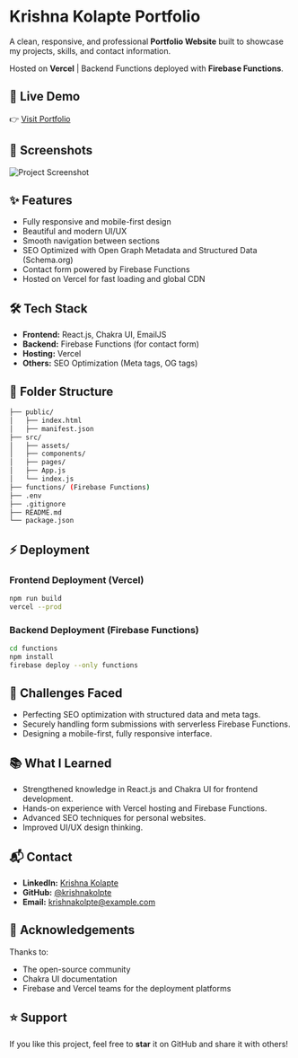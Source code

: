 

# Krishna Kolapte Portfolio 


A clean, responsive, and professional **Portfolio Website** built to showcase my projects, skills, and contact information.

Hosted on **Vercel** | Backend Functions deployed with **Firebase Functions**.


## 🚀 Live Demo

👉 [Visit Portfolio](https://krishna-kolapte-portfolio.vercel.app)


## 📸 Screenshots


![Project Screenshot](https://res.cloudinary.com/dl1hhfbhd/image/upload/v1745855765/Screenshot_2025-04-28_090933_ffgmlg.png)



## ✨ Features

- Fully responsive and mobile-first design
- Beautiful and modern UI/UX
- Smooth navigation between sections
- SEO Optimized with Open Graph Metadata and Structured Data (Schema.org)
- Contact form powered by Firebase Functions
- Hosted on Vercel for fast loading and global CDN


## 🛠️ Tech Stack

- **Frontend:** React.js, Chakra UI, EmailJS
- **Backend:** Firebase Functions (for contact form)
- **Hosting:** Vercel
- **Others:** SEO Optimization (Meta tags, OG tags)


## 📂 Folder Structure

```bash
├── public/
│   ├── index.html
│   ├── manifest.json
├── src/
│   ├── assets/
│   ├── components/
│   ├── pages/
│   ├── App.js
│   └── index.js
├── functions/ (Firebase Functions)
├── .env
├── .gitignore
├── README.md
└── package.json
```


## ⚡ Deployment

### Frontend Deployment (Vercel)

```bash
npm run build
vercel --prod
```

### Backend Deployment (Firebase Functions)

```bash
cd functions
npm install
firebase deploy --only functions
```


## 🧠 Challenges Faced

- Perfecting SEO optimization with structured data and meta tags.
- Securely handling form submissions with serverless Firebase Functions.
- Designing a mobile-first, fully responsive interface.


## 📚 What I Learned

- Strengthened knowledge in React.js and Chakra UI for frontend development.
- Hands-on experience with Vercel hosting and Firebase Functions.
- Advanced SEO techniques for personal websites.
- Improved UI/UX design thinking.


## 📬 Contact

- **LinkedIn:** [Krishna Kolapte](https://www.linkedin.com/in/krishnakolapte)
- **GitHub:** [@krishnakolpte](https://github.com/krishnakolpte)
- **Email:** [krishnakolpte@example.com](mailto:krishnakolpte@example.com)


## 🙏 Acknowledgements

Thanks to:

- The open-source community
- Chakra UI documentation
- Firebase and Vercel teams for the deployment platforms


## ⭐ Support

If you like this project, feel free to **star** it on GitHub and share it with others!




